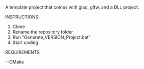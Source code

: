 A template project that comes with glad, glfw, and a DLL project.

INSTRUCTIONS
1. Clone
2. Rename the repository folder
3. Run "Generate_VERSION_Project.bat"
4. Start coding

REQUIREMENTS

--CMake